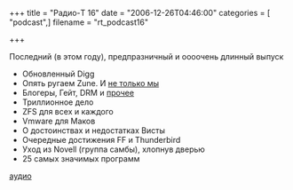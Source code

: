 +++
title = "Радио-T 16"
date = "2006-12-26T04:46:00"
categories = [ "podcast",]
filename = "rt_podcast16"

+++

Последний (в этом году), предпразничный и оооочень длинный выпуск

- Обновленный Digg
- Опять ругаем Zune. И [не только мы](http://www.youtube.com/watch?v=6ZXiLY4bo80)
- Блогеры, Гейт, DRM и [прочее](http://emdrone.livejournal.com/176676.html)
- Триллионное дело
- ZFS для всех и каждого
- Vmware для Маков
- О достоинствах и недостатках Висты
- Очередные достижения FF и Thunderbird
- Уход из Novell (группа самбы), хлопнув дверью
- 25 самых значимых программ

[аудио](https://cdn.radio-t.com/rt_podcast16.mp3)
<audio src="https://cdn.radio-t.com/rt_podcast16.mp3" preload="none"></audio>
